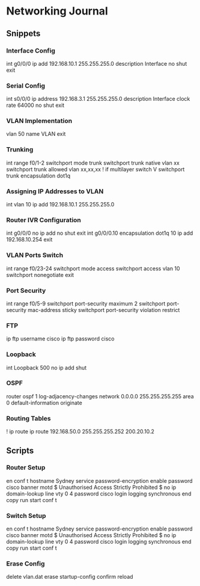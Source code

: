 # Networking Journal

## Snippets

### Interface Config

int g0/0/0
ip add 192.168.10.1 255.255.255.0
description Interface
no shut
exit

### Serial Config

int s0/0/0
ip address 192.168.3.1 255.255.255.0
description Interface
clock rate 64000
no shut
exit

### VLAN Implementation

vlan 50
name VLAN
exit

### Trunking

int range f0/1-2
switchport mode trunk
switchport trunk native vlan xx
switchport trunk allowed vlan xx,xx,xx
! if multilayer switch V
switchport trunk encapsulation dot1q

### Assigning IP Addresses to VLAN

int vlan 10
ip add 192.168.10.1 255.255.255.0

### Router IVR Configuration

int g0/0/0
no ip add
no shut
exit
int g0/0/0.10
encapsulation dot1q 10
ip add 192.168.10.254
exit

### VLAN Ports Switch

int range f0/23-24
switchport mode access
switchport access vlan 10
switchport nonegotiate
exit

### Port Security

int range f0/5-9
switchport port-security maximum 2
switchport port-security mac-address sticky
switchport port-security violation restrict

### FTP

ip ftp username cisco
ip ftp password cisco

### Loopback

int Loopback 500
no ip add
shut

### OSPF

router ospf 1
log-adjacency-changes
network 0.0.0.0 255.255.255.255 area 0
default-information originate

### Routing Tables

! ip route <remote lan address> <subnet mask> <remote wan address>
ip route 192.168.50.0 255.255.255.252 200.20.10.2


## Scripts

### Router Setup

en
conf t
hostname Sydney
service password-encryption
enable password cisco
banner motd $ Unauthorised Access Strictly Prohibited $
no ip domain-lookup
line vty 0 4
password cisco
login
logging synchronous
end
copy run start
conf t

### Switch Setup

en
conf t
hostname Sydney
service password-encryption
enable password cisco
banner motd $ Unauthorised Access Strictly Prohibited $
no ip domain-lookup
line vty 0 4
password cisco
login
logging synchronous
end
copy run start
conf t

### Erase Config

delete vlan.dat
erase startup-config
confirm
reload
